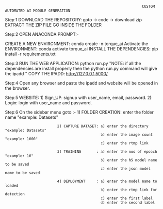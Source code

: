                                                                   CUSTOM AUTOMATED AI MODULE GENERATION
Step:1 
DOWNLOAD THE REPOSITORY: goto -> code -> download zip
EXTRACT THE ZIP FILE
GO INSIDE THE FOLDER 

Step:2
OPEN ANACONDA PROMPT:-
  
  CREATE A NEW ENVIRONMENT:     conda create -n torque_ai
  Activate the ENVIRONMENT:     conda activate torque_ai
  INSTALL THE DEPENDENCIES:     pip install -r requirements.txt
  
Step:3
RUN THE WEB APPLICATION:        python run.py                "NOTE: if all the dependencies are install properly then the python run.py command will give the ipadd  "
COPY THE IPADD:                 http://127.0.0.1:5000/

Step:4
Open any browser and paste the ipadd and website will be opened in the browser.

Step:5
WEBSITE: 1) Sign_UP:  signup with user_name, email, password.
         2) Login:    login with user_name and password.
         
         
Step:6
On the sidebar menu goto :- 1) FOLDER CREATION: enter the folder name "example: Datasets"

                            2) CAPTURE DATASET: a) enter the directory "example: Datasets"
                                                b) enter the image count "example: 1000"
                                                c) enter the rtmp link
                            
                            3) TRAINING       : a) enter the nos of epooch "example: 10"
                                                b) enter the h5 model name to be saved 
                                                c) enter the json model name to be saved
                                                
                            4) DEPLOYMENT     : a) enter the model name to loaded
                                                b) enter the rtmp link for detection
                                                c) enter the first label 
                                                d) enter the second label
                                                


                                                                   
